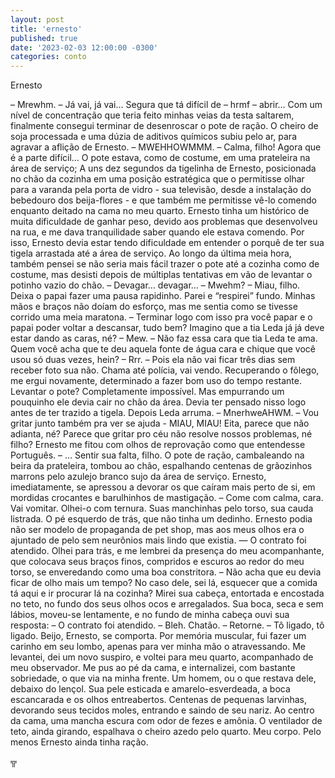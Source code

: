 ```yaml
---
layout: post
title: 'ernesto'
published: true
date: '2023-02-03 12:00:00 -0300'
categories: conto
---
```


Ernesto

– Mrewhm.
– Já vai, já vai… Segura que tá difícil de – hrmf – abrir… 
Com um nível de concentração que teria feito minhas veias da testa saltarem, finalmente consegui terminar de desenroscar o pote de ração. O cheiro de soja processada e uma dúzia de aditivos químicos subiu pelo ar, para agravar a aflição de Ernesto.
– MWEHHOWMMM.
– Calma, filho! Agora que é a parte difícil…
O pote estava, como de costume, em uma prateleira na área de serviço; A uns dez segundos da tigelinha de Ernesto, posicionada no chão da cozinha em uma posição estratégica que o permitisse olhar para a varanda pela porta de vidro - sua televisão, desde a instalação do bebedouro dos beija-flores - e que também me permitisse vê-lo comendo enquanto deitado na cama no meu quarto. Ernesto tinha um histórico de muita dificuldade de ganhar peso, devido aos problemas que desenvolveu na rua, e me dava tranquilidade saber quando ele estava comendo.
Por isso, Ernesto devia estar tendo dificuldade em entender o porquê de ter sua tigela arrastada até a área de serviço. Ao longo da última meia hora, também pensei se não seria mais fácil trazer o pote até a cozinha como de costume, mas desisti depois de múltiplas tentativas em vão de levantar o potinho vazio do chão.
– Devagar… devagar… 
– Mwehm?
– Miau, filho. Deixa o papai fazer uma pausa rapidinho.
Parei e “respirei” fundo. Minhas mãos e braços não doíam do esforço, mas me sentia como se tivesse corrido uma meia maratona.
– Terminar logo com isso pra você papar e o papai poder voltar a descansar, tudo bem? Imagino que a tia Leda já já deve estar dando as caras, né?
– Mew.
– Não faz essa cara que tia Leda te ama. Quem você acha que te deu aquela fonte de água cara e chique que você usou só duas vezes, hein?
– Rrr.
– Pois ela não vai ficar três dias sem receber foto sua não. Chama até polícia, vai vendo.
Recuperando o fôlego, me ergui novamente, determinado a fazer bom uso do tempo restante. Levantar o pote? Completamente impossível. Mas empurrando um pouquinho ele devia cair no chão da área. Devia ter pensado nisso logo antes de ter trazido a tigela. Depois Leda arruma.
– MnerhweAHWM.
– Vou gritar junto também pra ver se ajuda - MIAU, MIAU! Eita, parece que não adianta, né? Parece que gritar pro céu não resolve nossos problemas, né filho?
Ernesto me fitou com olhos de reprovação como que entendesse Português.
– … Sentir sua falta, filho.
O pote de ração, cambaleando na beira da prateleira, tombou ao chão, espalhando centenas de grãozinhos marrons pelo azulejo branco sujo da área de serviço. Ernesto, imediatamente, se apressou a devorar os que caíram mais perto de si, em mordidas crocantes e barulhinhos de mastigação.
– Come com calma, cara. Vai vomitar.
Olhei-o com ternura. Suas manchinhas pelo torso, sua cauda listrada. O pé esquerdo de trás, que não tinha um dedinho. Ernesto podia não ser modelo de propaganda de pet shop, mas aos meus olhos era o ajuntado de pelo sem neurônios mais lindo que existia.
— O contrato foi atendido.
Olhei para trás, e me lembrei da presença do meu acompanhante, que colocava seus braços finos, compridos e escuros ao redor do meu torso, se enveredando como uma boa constritora.
– Não acha que eu devia ficar de olho mais um tempo? No caso dele, sei lá, esquecer que a comida tá aqui e ir procurar lá na cozinha?
Mirei sua cabeça, entortada e encostada no teto, no fundo dos seus olhos ocos e arregalados. Sua boca, seca e sem lábios, moveu-se lentamente, e no fundo de minha cabeça ouvi sua resposta:
– O contrato foi atendido.
– Bleh. Chatão.
– Retorne.
– Tô ligado, tô ligado. Beijo, Ernesto, se comporta.
Por memória muscular, fui fazer um carinho em seu lombo, apenas para ver minha mão o atravessando.
Me levantei, dei um novo suspiro, e voltei para meu quarto, acompanhado de meu observador. Me pus ao pé da cama, e internalizei, com bastante sobriedade, o que via na minha frente.
Um homem, ou o que restava dele, debaixo do lençol. Sua pele esticada e amarelo-esverdeada, a boca escancarada e os olhos entreabertos. Centenas de pequenas larvinhas, devorando seus tecidos moles, entrando e saindo de seu nariz. Ao centro da cama, uma mancha escura com odor de fezes e amônia. O ventilador de teto, ainda girando, espalhava o cheiro azedo pelo quarto.
Meu corpo. Pelo menos Ernesto ainda tinha ração.

╦
